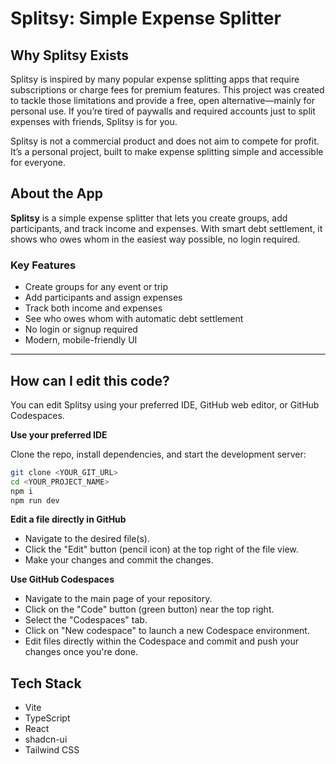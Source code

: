 
# Splitsy: Simple Expense Splitter

## Why Splitsy Exists

Splitsy is inspired by many popular expense splitting apps that require subscriptions or charge fees for premium features. This project was created to tackle those limitations and provide a free, open alternative—mainly for personal use. If you’re tired of paywalls and required accounts just to split expenses with friends, Splitsy is for you.

Splitsy is not a commercial product and does not aim to compete for profit. It’s a personal project, built to make expense splitting simple and accessible for everyone.


## About the App

**Splitsy** is a simple expense splitter that lets you create groups, add participants, and track income and expenses. With smart debt settlement, it shows who owes whom in the easiest way possible, no login required.

### Key Features
- Create groups for any event or trip
- Add participants and assign expenses
- Track both income and expenses
- See who owes whom with automatic debt settlement
- No login or signup required
- Modern, mobile-friendly UI

---



## How can I edit this code?

You can edit Splitsy using your preferred IDE, GitHub web editor, or GitHub Codespaces.

**Use your preferred IDE**

Clone the repo, install dependencies, and start the development server:

```sh
git clone <YOUR_GIT_URL>
cd <YOUR_PROJECT_NAME>
npm i
npm run dev
```

**Edit a file directly in GitHub**

- Navigate to the desired file(s).
- Click the "Edit" button (pencil icon) at the top right of the file view.
- Make your changes and commit the changes.

**Use GitHub Codespaces**

- Navigate to the main page of your repository.
- Click on the "Code" button (green button) near the top right.
- Select the "Codespaces" tab.
- Click on "New codespace" to launch a new Codespace environment.
- Edit files directly within the Codespace and commit and push your changes once you're done.


## Tech Stack

- Vite
- TypeScript
- React
- shadcn-ui
- Tailwind CSS

